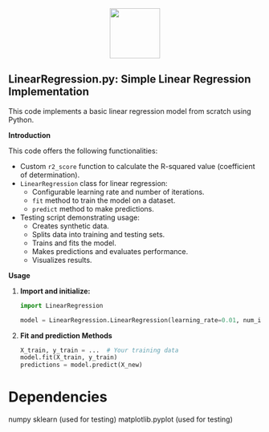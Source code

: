 <div id="header" align="center">
  <img src="https://media.giphy.com/media/M9gbBd9nbDrOTu1Mqx/giphy.gif" width="100"/>
</div>

## LinearRegression.py: Simple Linear Regression Implementation

This code implements a basic linear regression model from scratch using Python.

**Introduction**

This code offers the following functionalities:

- Custom `r2_score` function to calculate the R-squared value (coefficient of determination).
- `LinearRegression` class for linear regression:
    - Configurable learning rate and number of iterations.
    - `fit` method to train the model on a dataset.
    - `predict` method to make predictions.
- Testing script demonstrating usage:
    - Creates synthetic data.
    - Splits data into training and testing sets.
    - Trains and fits the model.
    - Makes predictions and evaluates performance.
    - Visualizes results.

**Usage**

1. **Import and initialize:**

   ```python
   import LinearRegression

   model = LinearRegression.LinearRegression(learning_rate=0.01, num_iterations=1000)

2. **Fit and prediction Methods**
    ```python
    X_train, y_train = ...  # Your training data
    model.fit(X_train, y_train)
    predictions = model.predict(X_new)

# Dependencies
numpy
sklearn (used for testing)
matplotlib.pyplot (used for testing)

